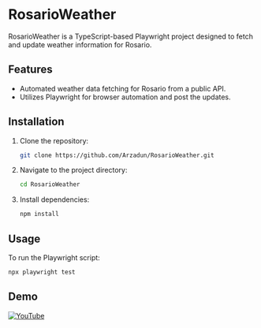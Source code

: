 # RosarioWeather

RosarioWeather is a TypeScript-based Playwright project designed to fetch and update weather information for Rosario.

## Features
- Automated weather data fetching for Rosario from a public API.
- Utilizes Playwright for browser automation and post the updates.

## Installation
1. Clone the repository:
    ```bash
    git clone https://github.com/Arzadun/RosarioWeather.git
    ```
2. Navigate to the project directory:
    ```bash
    cd RosarioWeather
    ```
3. Install dependencies:
    ```bash
    npm install
    ```

## Usage
To run the Playwright script:
```bash
npx playwright test
```

## Demo
[![YouTube](http://i.ytimg.com/vi/cYWMu9Llvqs/hqdefault.jpg)](https://www.youtube.com/watch?v=cYWMu9Llvqs)
